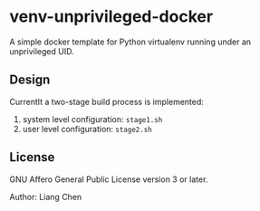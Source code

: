 # venv-unprivileged-docker

A simple docker template for Python virtualenv running under an unprivileged UID.

## Design

Currentlt a two-stage build process is implemented:

1. system level configuration: `stage1.sh`
2. user level configuration: `stage2.sh`

## License

GNU Affero General Public License version 3 or later.

Author: Liang Chen

